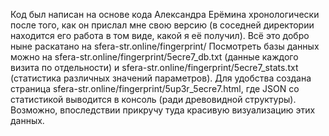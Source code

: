 Код был написан на основе кода Александра Ерёмина хронологически после того, как он прислал мне свою версию (в соседней директории находится его работа в том виде, какой я её получил).
Всё это добро ныне раскатано на sfera-str.online/fingerprint/
Посмотреть базы данных можно на sfera-str.online/fingerprint/5ecre7_db.txt (данные каждого визита по отдельности) и sfera-str.online/fingerprint/5ecre7_stats.txt (статистика различных значений параметров). Для удобства создана страница sfera-str.online/fingerprint/5up3r_5ecre7.html, где JSON со статистикой выводится в консоль (ради древовидной структуры). Возможно, впоследствии прикручу туда красивую визуализацию этих данных.

